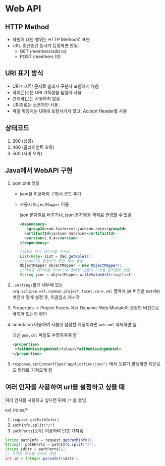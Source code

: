 # Web API



## HTTP Method

- 자원에 대한 행위는 HTTP Method로 표현
- URL 중간중간 동사가 등장하면 안됨.
  - GET /members/add (x)
  - POST /members (0)



## URI 표기 방식

- URI 마지막 문자로 슬래시 구분자 포함하지 않음
- 하이픈(-)은 URI 가독성을 높일때 사용
- 언더바(_)는 사용하지 않음
- URI경로는 소문자만 사용
- 파일 확장자는 URI에 포함시키지 않고, Accept Header를 사용



## 상태코드

1. 200 (성공)
2. 400 (클라이언트 오류)
3. 500 (서버 오류)



## Java에서 WebAPI 구현

1. pom.xml 셋팅

   - json을 이용하여 구현시 코드 추가

   - 사용시 `ObjectMapper` 이용

     json 문자열로 바꾸거나, json 문자열을 객체로 변경할 수 있음

     ```xml
     <dependency>
     	<groupId>com.fasterxml.jackson.core</groupId>
       <artifactId>jackson-databind</artifactId>
       <version>2.9.4</version>
     </dependency>
     ```

     ```java
     //DB로 부터 데이터를 가져옴
     List<Role> list = dao.getRoles();
     //json으로 변경하기 위한 객체 생성
     ObjectMapper objectMapper = new ObjectMapper();
     //가져온 데이터를 json으로 형태로 만들고 그것을 문자열로 변환
     String json = objectMapper.writeValueAsString(list);
     ```

     

2. `.settings`폴더 내부에 있는  `org.eclipse.wst.common.project.facet.core.xml` 열어서 jst 버전을 servlet 버전에 맞게 설정 후, 이클립스 재시작

3. Properties -> Project Facets 에서 Dynamic Web Module이 설정한 버전으로 바뀌어 있는지 확인

4. annotaion 이용하여 서블릿 설정할 예정이라면 `web.xml` 삭제하면 됨. 

   대신 `pom.xml` 파일도 수정하여야 함

   ```xml
   <properties>
   	<failOnMissingWebXml>false</failOnMissingWebXml>
   </properties>
   ```

5. `response.setContentType("application/json")` 에서 오류가 발생하면 다운로드 형태로 가져오게 됨



## 여러 인자를 사용하여 url을 설정하고 싶을 때

여러 인자를 사용하고 싶다면 뒤에 `/*` 을 붙임

ex) /roles/*

1. `request.getPathInfo()`
2. `pathInfo.split("/")`
3. `pathParts[숫자]` 이용하여 번호 가져옴

```java
String pathInfo = request.getPathInfo();
String[] pathParts = pathInfo.split("/");
String idStr = pathParts[1];
// 가져온 번호를 숫자로 변경
int id = Integer.parseInt(idstr);
```

